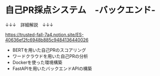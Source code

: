 # 自己PR採点システム　-バックエンド-

↓↓↓　詳細解説　↓↓↓

https://trusted-fall-7a4.notion.site/ES-40636ef2fc6948b885c9484136440026

- BERTを用いた自己PRのスコアリング
- ワードクラウドを用いた自己PRの分析
- Dockerを使った環境構築
- FastAPIを用いたバックエンドAPIの構築
